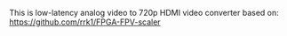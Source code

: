This is low-latency analog video to 720p HDMI video converter based on: https://github.com/rrk1/FPGA-FPV-scaler
